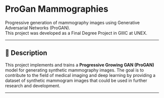 # ProGan Mammographies

Progressive generation of mammography images using Generative Adversarial Networks (ProGAN).  
This project was developed as a Final Degree Project in GIIIC at UNEX.

---

## 📌 Description

This project implements and trains a **Progressive Growing GAN (ProGAN)** model for generating synthetic mammography images. The goal is to contribute to the field of medical imaging and deep learning by providing a dataset of synthetic mammogram images that could be used in further research and development.

---